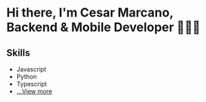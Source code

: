 # Hi there, I'm Cesar Marcano, Backend & Mobile Developer 🧑🏻‍💻
## Skills
- Javascript
- Python
- Typescript
- [...View more](./SKILLS.md)
